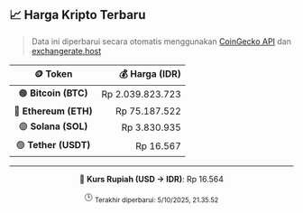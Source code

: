 

<!-- HARGA_KRIPTO -->
## 📈 Harga Kripto Terbaru

> Data ini diperbarui secara otomatis menggunakan [CoinGecko API](https://www.coingecko.com/) dan [exchangerate.host](https://exchangerate.host/)

<div align="center">

| 🪙 Token | 💰 Harga (IDR) |
|:------:|---------------:|
| 🟠 **Bitcoin (BTC)**   | Rp 2.039.823.723 |
| 🔵 **Ethereum (ETH)**  | Rp 75.187.522 |
| 🟣 **Solana (SOL)**    | Rp 3.830.935 |
| 🟢 **Tether (USDT)**   | Rp 16.567 |

---

💱 **Kurs Rupiah (USD → IDR)**: Rp 16.564

🕒 <sub>Terakhir diperbarui: 5/10/2025, 21.35.52</sub>

</div>
<!-- /HARGA_KRIPTO -->